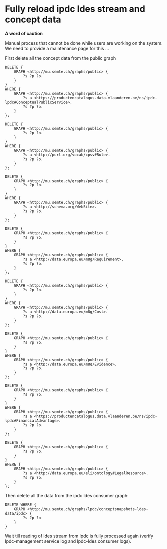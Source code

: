 # Fully reload ipdc ldes stream and concept data

**A word of caution**

Manual process that cannot be done while users are working on the system. We need to provide a maintenance page for this ...

First delete all the concept data from the public graph
```
DELETE {
    GRAPH <http://mu.semte.ch/graphs/public> {
        ?s ?p ?o.
    }
}
WHERE {
    GRAPH <http://mu.semte.ch/graphs/public> {
        ?s a <https://productencatalogus.data.vlaanderen.be/ns/ipdc-lpdc#ConceptualPublicService>.
        ?s ?p ?o.
    }
};

DELETE {
    GRAPH <http://mu.semte.ch/graphs/public> {
        ?s ?p ?o.
    }
}
WHERE {
    GRAPH <http://mu.semte.ch/graphs/public> {
        ?s a <http://purl.org/vocab/cpsv#Rule>.
        ?s ?p ?o.
    }
};

DELETE {
    GRAPH <http://mu.semte.ch/graphs/public> {
        ?s ?p ?o.
    }
}
WHERE {
    GRAPH <http://mu.semte.ch/graphs/public> {
        ?s a <http://schema.org/WebSite>.
        ?s ?p ?o.
    }
};

DELETE {
    GRAPH <http://mu.semte.ch/graphs/public> {
        ?s ?p ?o.
    }
}
WHERE {
    GRAPH <http://mu.semte.ch/graphs/public> {
        ?s a <http://data.europa.eu/m8g/Requirement>.
        ?s ?p ?o.
    }
};

DELETE {
    GRAPH <http://mu.semte.ch/graphs/public> {
        ?s ?p ?o.
    }
}
WHERE {
    GRAPH <http://mu.semte.ch/graphs/public> {
        ?s a <http://data.europa.eu/m8g/Cost>.
        ?s ?p ?o.
    }
};

DELETE {
    GRAPH <http://mu.semte.ch/graphs/public> {
        ?s ?p ?o.
    }
}
WHERE {
    GRAPH <http://mu.semte.ch/graphs/public> {
        ?s a <http://data.europa.eu/m8g/Evidence>.
        ?s ?p ?o.
    }
};

DELETE {
    GRAPH <http://mu.semte.ch/graphs/public> {
        ?s ?p ?o.
    }
}
WHERE {
    GRAPH <http://mu.semte.ch/graphs/public> {
        ?s a <https://productencatalogus.data.vlaanderen.be/ns/ipdc-lpdc#FinancialAdvantage>.
        ?s ?p ?o.
    }
};

DELETE {
    GRAPH <http://mu.semte.ch/graphs/public> {
        ?s ?p ?o.
    }
}
WHERE {
    GRAPH <http://mu.semte.ch/graphs/public> {
        ?s a <http://data.europa.eu/eli/ontology#LegalResource>.
        ?s ?p ?o.
    }
};
```

Then delete all the data from the ipdc ldes consumer graph:
```
DELETE WHERE {
    GRAPH <http://mu.semte.ch/graphs/lpdc/conceptsnapshots-ldes-data/ipdc> {
        ?s ?p ?o
    }
}
```

Wait till reading of ldes stream from ipdc is fully processed again (verify lpdc-management service log and lpdc-ldes consumer logs).

